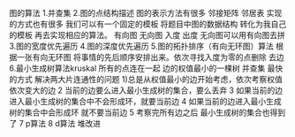 图的算法
    1.并查集
    2.图的点结构描述 图的表示方法有很多 邻接矩阵 邻居表 实现的方式也有很多 我们可以有一个固定的模板 将题目中图的数据结构 转化为我自己的模板
      再去实现相应的算法。
      有向图 无向图 入度 出度
      无向图可以用有向图去拼
    3.图的宽度优先遍历
    4.图的深度优先遍历
    5.图的拓扑排序（有向无环图）算法 根据一张有向无环图 将事情的先后顺序安排出来。依次寻找入度为零的点删除 去边 
    6.最小生成树算法kruskal 所有的点连在一起 边的权值最小的一棵树  并查集 最快的方式 解决两大片连通性的问题
        1)总是从权值最小的边开始考虑，依次考察权值依次变大的边
        2 当前的边要么进入最小生成树的集合，要么丢弃
        3 如果当前的边进入最小生成树的集合中不会形成环，就要当前边
        4 如果当前的边进入最小生成树的集合中会形成环 就不要当前边
        5 考察完所有边之后 最小生成树的集合也得到了 
    7 p算法
    8 d算法 堆改进
    
    